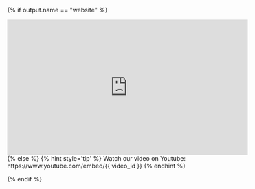 {% if output.name == "website" %}
<iframe width="560" height="315" src="https://www.youtube.com/embed/{{ video_id }}" frameborder="0" allow="accelerometer; autoplay; encrypted-media; gyroscope; picture-in-picture" allowfullscreen></iframe>
{% else %}
{% hint style='tip' %}
Watch our video on Youtube: https://www.youtube.com/embed/{{ video_id }}
{% endhint %}

{% endif %}